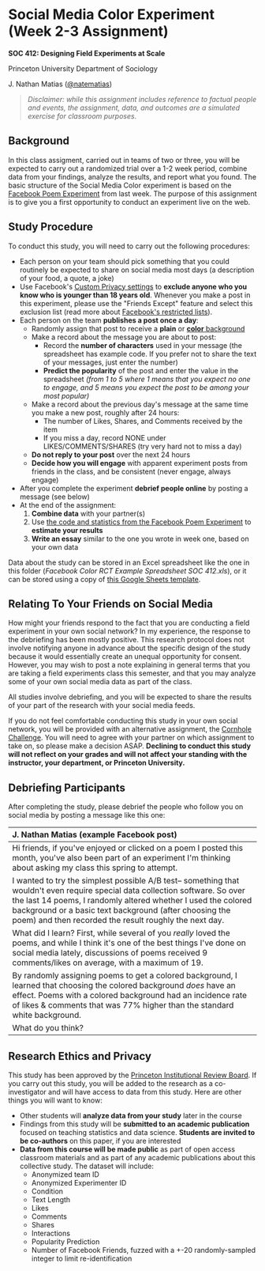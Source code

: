 # Social Media Color Experiment (Week 2-3 Assignment)

**SOC 412: Designing Field Experiments at Scale**

Princeton University Department of Sociology

J. Nathan Matias ([@natematias](https://twitter.com/natematias))

> *Disclaimer: while this assignment includes reference to factual people and events, the assignment, data, and outcomes are a simulated exercise for classroom purposes.*

## Background

In this class assigment, carried out in teams of two or three, you will be expected to carry out a randomized trial over a 1-2 week period, combine data from your findings, analyze the results, and report what you found. The basic structure of the Social Media Color experiment is based on the [Facebook Poem Experiment](https://github.com/natematias/SOC412/blob/master/1-facebook-poem/README.md) from last week. The purpose of this assignment is to give you a first opportunity to conduct an experiment live on the web.

## Study Procedure
To conduct this study, you will need to carry out the following procedures:

* Each person on your team should pick something that you could routinely be expected to share on social media most days (a description of your food, a quote, a joke)
* Use Facebook's [Custom Privacy settings](https://www.facebook.com/help/459934584025324) to **exclude anyone who you know who is younger than 18 years old**. Whenever you make a post in this experiment, please use the "Friends Except" feature and select this exclusion list (read more about [Facebook's restricted lists](https://www.facebook.com/help/200538509990389?helpref=faq_content)).
* Each person on the team **publishes a post once a day**:
  * Randomly assign that post to receive a **plain** or [**color** background](https://techcrunch.com/2016/12/19/facebook-status-background-color/)
  * Make a record about the message you are about to post:
    * Record the **number of characters** used in your message (the spreadsheet has example code. If you prefer not to share the text of your messages, just enter the number)
    * **Predict the popularity** of the post and enter the value in the spreadsheet *(from 1 to 5 where 1 means that you expect no one to engage, and 5 means you expect the post to be among your most popular)*
  * Make a record about the previous day's message at the same time you make a new post, roughly after 24 hours:
    * The number of Likes, Shares, and Comments received by the item
    * If you miss a day, record NONE under LIKES/COMMENTS/SHARES (try very hard not to miss a day)
  * **Do not reply to your post** over the next 24 hours
  * **Decide how you will engage** with apparent experiment posts from friends in the class, and be consistent (never engage, always engage) 
* After you complete the experiment **debrief people online** by posting a message (see below)
* At the end of the assignment:
  1. **Combine data** with your partner(s)
  2. Use [the code and statistics from the Facebook Poem Experiment](https://github.com/natematias/SOC412/tree/master/1-facebook-poem) to **estimate your results**
  3. **Write an essay** similar to the one you wrote in week one, based on your own data

Data about the study can be stored in an Excel spreadsheet like the one in this folder (*Facebook Color RCT Example Spreadsheet SOC 412.xls*), or it can be stored using a copy of [this Google Sheets template](https://docs.google.com/spreadsheets/d/1Z6j_AURC_VluabPciCSp0Mv0HCtmLqZUt6eXemO27dw/edit?usp=sharing).


## Relating To Your Friends on Social Media
How might your friends respond to the fact that you are conducting a field experiment in your own social network? In my experience, the response to the debriefing has been mostly positive. This research protocol does not involve notifying anyone in advance about the specific design of the study because it would essentially create an unequal opportunity for consent. However, you may wish to post a note explaining in general terms that you are taking a field experiments class this semester, and that you may analyze some of your own social media data as part of the class. 

All studies involve debriefing, and you will be expected to share the results of your part of the research with your social media feeds.

If you do not feel comfortable conducting this study in your own social network, you will be provided with an alternative assignment, the [Cornhole Challenge](https://github.com/natematias/SOC412/tree/master/2-cornhole-challenge). You will need to agree with your partner on which assignment to take on, so please make a decision ASAP. **Declining to conduct this study will not reflect on your grades and will not affect your standing with the instructor, your department, or Princeton University.**

## Debriefing Participants
After completing the study, please debrief the people who follow you on social media by posting a message like this one:

|J. Nathan Matias (example Facebook post)|
| :---           |
|Hi friends, if you've enjoyed or clicked on a poem I posted this month, you've also been part of an experiment I'm thinking about asking my class this spring to attempt.|
|I wanted to try the simplest possible A/B test– something that wouldn't even require special data collection software. So over the last 14 poems, I randomly altered whether I used the colored background or a basic text background (after choosing the poem) and then recorded the result roughly the next day.|
|What did I learn? First, while several of you *really* loved the poems, and while I think it's one of the best things I've done on social media lately, discussions of poems received 9 comments/likes on average, with a maximum of 19.
By randomly assigning poems to get a colored background, I learned that choosing the colored background *does* have an effect. Poems with a colored background had an incidence rate of likes & comments that was 77% higher than the standard white background.|
|What do you think? |

## Research Ethics and Privacy
This study has been approved by the [Princeton Institutional Review Board](https://www.princeton.edu/ria/human-research-protection/). If you carry out this study, you will be added to the research as a co-investigator and will have access to data from this study. Here are other things you will want to know:

* Other students will **analyze data from your study** later in the course
* Findings from this study will be **submitted to an academic publication** focused on teaching statistics and data science. **Students are invited to be co-authors** on this paper, if you are interested
* **Data from this course will be made public** as part of open access classroom materials and as part of any academic publications about this collective study. The dataset will include:
  * Anonymized team ID
  * Anonymized Experimenter ID
  * Condition
  * Text Length
  * Likes
  * Comments
  * Shares
  * Interactions
  * Popularity Prediction
  * Number of Facebook Friends, fuzzed with a +-20 randomly-sampled integer to limit re-identification
